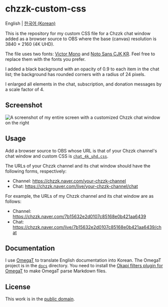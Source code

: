# chzzk-custom-css

English | [한국어 (Korean)](./README-ko.md)

This is the repository for my custom CSS file for a Chzzk chat window
added as a browser source to OBS where the base (canvas) resolution is
3840 × 2160 (4K UHD).

The file uses two fonts: [Victor Mono][vm] and [Noto Sans CJK KR][noto].
Feel free to replace them with the fonts you prefer.

I added a black background with an opacity of 0.9 to each item in the
chat list; the background has rounded corners with a radius of 24
pixels.

I enlarged all elements in the chat, subscription, and donation messages
by a scale factor of 4.

## Screenshot

![A screenshot of my entire screen with a customized Chzzk chat window
on the right](./chat_4k_uhd.png)

## Usage

Add a browser source to OBS whose URL is that of your Chzzk channel's
chat window and custom CSS is [`chat_4k_uhd.css`](./chat_4k_uhd.css).

The URLs of your Chzzk channel and its chat window should have the
following forms, respectively:

* Channel: https://chzzk.naver.com/your-chzzk-channel
* Chat: https://chzzk.naver.com/live/your-chzzk-channel/chat

For example, the URLs of my Chzzk channel and its chat window are as
follows:

* Channel: https://chzzk.naver.com/7b15632e2d0107c85168e0b421aa6439
* Chat:
  https://chzzk.naver.com/live/7b15632e2d0107c85168e0b421aa6439/chat

## Documentation

I use [OmegaT][omt] to translate English documentation into Korean. The OmegaT
project is in the [`docs`](./docs) directory. You need to install the [Okapi
filters plugin for OmegaT][okapi] to make OmegaT parse Markdown files.

## License

This work is in the [public domain](./LICENSE).

[vm]: https://rubjo.github.io/victor-mono/
[noto]: https://github.com/notofonts/noto-cjk/tree/main/Sans#downloading-noto-sans-cjk
[omt]: https://omegat.org/
[okapi]: https://okapiframework.org/wiki/index.php/Okapi_Filters_Plugin_for_OmegaT
